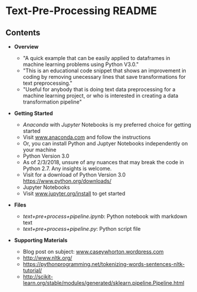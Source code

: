 # Text-Pre-Processing README

## Contents

 + **Overview**
   + "A quick example that can be easily applied to dataframes in machine learning problems using Python V3.0."
   + "This is an educational code snippet that shows an improvement in coding by removing unecessary lines that save transformations for text preprocessing."
   + "Useful for anybody that is doing text data preprocessing for a machine learning project, or who is interested in creating a data transformation pipeline"
   
 + **Getting Started**
   + *_Anaconda_* with *_Jupyter_* Notebooks is my preferred choice for getting started
    + Visit www.anaconda.com and follow the instructions
   + Or, you can install Python and Juptyer Notebooks independently on your machine
    + Python Version 3.0
     + As of 2/3/2018, unsure of any nuances that may break the code in Python 2.7.  Any insights is welcome.
     + Visit for a download of Python Version 3.0 https://www.python.org/downloads/
    + Jupyter Notebooks
     + Visit www.jupyter.org/install to get started
  
 + **Files**
   + *_text+pre+process+pipeline.ipynb_*: Python notebook with markdown text
   + *_text+pre+process+pipeline.py_*: Python script file
  
 + **Supporting Materials**
   + Blog post on subject: www.caseywhorton.wordpress.com
   + http://www.nltk.org/
   + https://pythonprogramming.net/tokenizing-words-sentences-nltk-tutorial/
   + http://scikit-learn.org/stable/modules/generated/sklearn.pipeline.Pipeline.html
